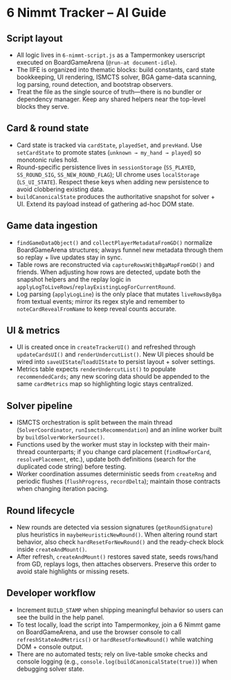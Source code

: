 # 6 Nimmt Tracker – AI Guide

## Script layout
- All logic lives in `6-nimmt-script.js` as a Tampermonkey userscript executed on BoardGameArena (`@run-at document-idle`).
- The IIFE is organized into thematic blocks: build constants, card state bookkeeping, UI rendering, ISMCTS solver, BGA game-data scanning, log parsing, round detection, and bootstrap observers.
- Treat the file as the single source of truth—there is no bundler or dependency manager. Keep any shared helpers near the top-level blocks they serve.

## Card & round state
- Card state is tracked via `cardState`, `playedSet`, and `prevHand`. Use `setCardState` to promote states (`unknown → my_hand → played`) so monotonic rules hold.
- Round-specific persistence lives in `sessionStorage` (`SS_PLAYED`, `SS_ROUND_SIG`, `SS_NEW_ROUND_FLAG`); UI chrome uses `localStorage` (`LS_UI_STATE`). Respect these keys when adding new persistence to avoid clobbering existing data.
- `buildCanonicalState` produces the authoritative snapshot for solver + UI. Extend its payload instead of gathering ad-hoc DOM state.

## Game data ingestion
- `findGameDataObject()` and `collectPlayerMetadataFromGD()` normalize BoardGameArena structures; always funnel new metadata through them so replay + live updates stay in sync.
- Table rows are reconstructed via `captureRowsWithBgaMapFromGD()` and friends. When adjusting how rows are detected, update both the snapshot helpers and the replay logic in `applyLogToLiveRows`/`replayExistingLogForCurrentRound`.
- Log parsing (`applyLogLine`) is the only place that mutates `liveRowsByBga` from textual events; mirror its regex style and remember to `noteCardRevealFromName` to keep reveal counts accurate.

## UI & metrics
- UI is created once in `createTrackerUI()` and refreshed through `updateCardsUI()` and `renderUndercutList()`. New UI pieces should be wired into `saveUIState`/`loadUIState` to persist layout + solver settings.
- Metrics table expects `renderUndercutList()` to populate `recommendedCards`; any new scoring data should be appended to the same `cardMetrics` map so highlighting logic stays centralized.

## Solver pipeline
- ISMCTS orchestration is split between the main thread (`SolverCoordinator`, `runIsmctsRecommendation`) and an inline worker built by `buildSolverWorkerSource()`.
- Functions used by the worker must stay in lockstep with their main-thread counterparts; if you change card placement (`findRowForCard`, `resolvePlacement`, etc.), update both definitions (search for the duplicated code string) before testing.
- Worker coordination assumes deterministic seeds from `createRng` and periodic flushes (`flushProgress`, `recordDelta`); maintain those contracts when changing iteration pacing.

## Round lifecycle
- New rounds are detected via session signatures (`getRoundSignature`) plus heuristics in `maybeHeuristicNewRound()`. When altering round start behavior, also check `hardResetForNewRound()` and the ready-check block inside `createAndMount()`.
- After refresh, `createAndMount()` restores saved state, seeds rows/hand from GD, replays logs, then attaches observers. Preserve this order to avoid stale highlights or missing resets.

## Developer workflow
- Increment `BUILD_STAMP` when shipping meaningful behavior so users can see the build in the help panel.
- To test locally, load the script into Tampermonkey, join a 6 Nimmt game on BoardGameArena, and use the browser console to call `refreshStateAndMetrics()` or `hardResetForNewRound()` while watching DOM + console output.
- There are no automated tests; rely on live-table smoke checks and console logging (e.g., `console.log(buildCanonicalState(true))`) when debugging solver state.
